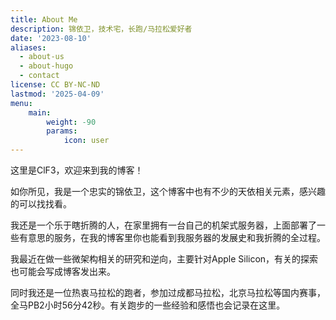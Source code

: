 ```yaml
---
title: About Me
description: 锦依卫，技术宅，长跑/马拉松爱好者
date: '2023-08-10'
aliases:
  - about-us
  - about-hugo
  - contact
license: CC BY-NC-ND
lastmod: '2025-04-09'
menu:
    main: 
        weight: -90
        params:
            icon: user
---
```


这里是ClF3，欢迎来到我的博客！

如你所见，我是一个忠实的锦依卫，这个博客中也有不少的天依相关元素，感兴趣的可以找找看。

我还是一个乐于瞎折腾的人，在家里拥有一台自己的机架式服务器，上面部署了一些有意思的服务，在我的博客里你也能看到我服务器的发展史和我折腾的全过程。

我最近在做一些微架构相关的研究和逆向，主要针对Apple Silicon，有关的探索也可能会写成博客发出来。

同时我还是一位热衷马拉松的跑者，参加过成都马拉松，北京马拉松等国内赛事，全马PB2小时56分42秒。有关跑步的一些经验和感悟也会记录在这里。